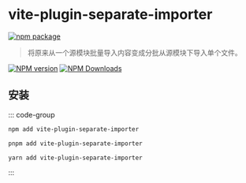 # vite-plugin-separate-importer

[![npm package](https://nodei.co/npm/vite-plugin-separate-importer.png?downloads=true&downloadRank=true&stars=true)](https://www.npmjs.com/package/vite-plugin-separate-importer)

> 将原来从一个源模块批量导入内容变成分批从源模块下导入单个文件。

[![NPM version](https://img.shields.io/npm/v/vite-plugin-separate-importer.svg?style=flat)](https://npmjs.org/package/vite-plugin-separate-importer)
[![NPM Downloads](https://img.shields.io/npm/dm/vite-plugin-separate-importer.svg?style=flat)](https://npmjs.org/package/vite-plugin-separate-importer)

## 安装

::: code-group

```bash [npm]
npm add vite-plugin-separate-importer
```
```bash [pnpm]
pnpm add vite-plugin-separate-importer
```
```bash [yarn]
yarn add vite-plugin-separate-importer
```

:::
